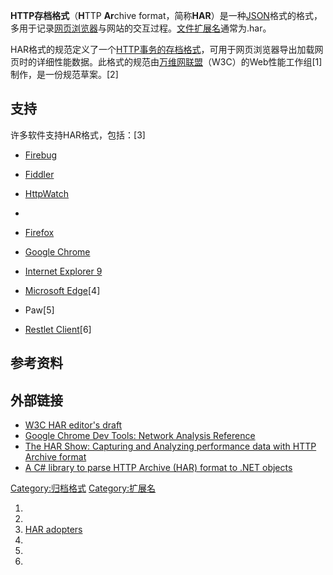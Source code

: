 **HTTP存档格式**（**H**TTP **Ar**chive format，简称**HAR**）是一种[JSON](../Page/JSON.md "wikilink")格式的格式，多用于记录[网页浏览器](../Page/网页浏览器.md "wikilink")与网站的交互过程。[文件扩展名](../Page/文件扩展名.md "wikilink")通常为.har。

HAR格式的规范定义了一个[HTTP事务的存档格式](../Page/超文本传输协议.md "wikilink")，可用于网页浏览器导出加载网页时的详细性能数据。此格式的规范由[万维网联盟](../Page/万维网联盟.md "wikilink")（W3C）的Web性能工作组\[1\]制作，是一份规范草案。\[2\]

## 支持

许多软件支持HAR格式，包括：\[3\]

  - [Firebug](../Page/Firebug.md "wikilink")

  - [Fiddler](../Page/Fiddler.md "wikilink")

  - [HttpWatch](http://www.httpwatch.com)

  -
  - [Firefox](../Page/Firefox.md "wikilink")

  - [Google Chrome](../Page/Google_Chrome.md "wikilink")

  - [Internet Explorer 9](../Page/Internet_Explorer_9.md "wikilink")

  - [Microsoft Edge](../Page/Microsoft_Edge.md "wikilink")\[4\]

  - Paw\[5\]

  - [Restlet Client](https://chrome.google.com/webstore/detail/restlet-client-rest-api-t/aejoelaoggembcahagimdiliamlcdmfm)\[6\]

## 参考资料

## 外部链接

  - [W3C HAR editor's draft](https://dvcs.w3.org/hg/webperf/raw-file/tip/specs/HAR/Overview.html)
  - [Google Chrome Dev Tools: Network Analysis Reference](https://developers.google.com/web/tools/chrome-devtools/network-performance/reference)
  - [The HAR Show: Capturing and Analyzing performance data with HTTP Archive format](https://www.youtube.com/watch?v=FmsLJHikRf8)
  - [A C\# library to parse HTTP Archive (HAR) format to .NET objects](https://github.com/giacomelli/HarSharp)

[Category:归档格式](https://zh.wikipedia.org/wiki/Category:归档格式 "wikilink") [Category:扩展名](https://zh.wikipedia.org/wiki/Category:扩展名 "wikilink")

1.
2.
3.  [HAR adopters](http://www.softwareishard.com/blog/har-adopters/)
4.
5.
6.